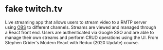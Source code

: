 # fake twitch.tv
Live streaming app that allows users to stream video to a RMTP server using [OBS](https://obsproject.com/) to different channels. 
Streams are viewed and managed through a React front end.
Users are authenticated via Google SSO and are able to manage their own streams and perform CRUD operations using the UI.
From Stephen Grider's Modern React with Redux (2020 Update) course.
